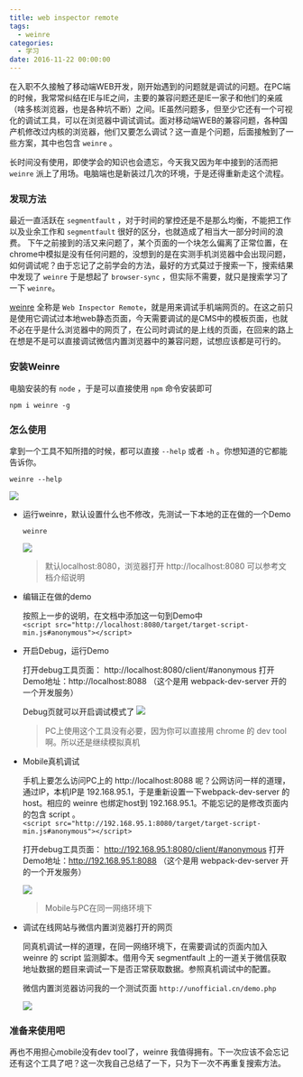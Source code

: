 ```yaml
---
title: web inspector remote
tags:
  - weinre
categories:
  - 学习
date: 2016-11-22 00:00:00
---
```


在入职不久接触了移动端WEB开发，刚开始遇到的问题就是调试的问题。在PC端的时候，我常常纠结在IE与IE之间，主要的兼容问题还是IE一家子和他们的亲戚（啥多核浏览器，也是各种坑不断）之间。IE虽然问题多，但至少它还有一个可视化的调试工具，可以在浏览器中调试调试。面对移动端WEB的兼容问题，各种国产机修改过内核的浏览器，他们又要怎么调试？这一直是个问题，后面接触到了一些方案，其中也包含 `weinre` 。
<!-- more -->
长时间没有使用，即使学会的知识也会遗忘，今天我又因为年中接到的活而把 `weinre` 派上了用场。电脑端也是新装过几次的环境，于是还得重新走这个流程。  

### 发现方法
最近一直活跃在 `segmentfault` ，对于时间的掌控还是不是那么均衡，不能把工作以及业余工作和 `segmentfault` 很好的区分，也就造成了相当大一部分时间的浪费。
下午之前接到的活又来问题了，某个页面的一个块怎么偏离了正常位置，在chrome中模拟是没有任何问题的，没想到的是在实测手机浏览器中会出现问题，如何调试呢？由于忘记了之前学会的方法，最好的方式莫过于搜索一下，搜索结果中发现了 `weinre` 于是想起了 `browser-sync` ，但实际不需要，就只是搜索学习了一下 `weinre`。

[weinre](https://people.apache.org/~pmuellr/weinre/docs/latest/Home.html) 全称是 `Web Inspector Remote`，就是用来调试手机端网页的。在这之前只是使用它调试过本地web静态页面，今天需要调试的是CMS中的模板页面，也就不必在乎是什么浏览器中的网页了，在公司时调试的是上线的页面，在回来的路上在想是不是可以直接调试微信内置浏览器中的兼容问题，试想应该都是可行的。

### 安装Weinre
电脑安装的有 `node` ，于是可以直接使用 `npm` 命令安装即可
```
npm i weinre -g
```

### 怎么使用
拿到一个工具不知所措的时候，都可以直接 `--help` 或者 `-h` 。你想知道的它都能告诉你。
```
weinre --help
```

![](http://ww2.sinaimg.cn/large/e6cd2709gw1fa21j19yedj20fm05naa3.jpg)


- 运行weinre，默认设置什么也不修改，先测试一下本地的正在做的一个Demo
    ```
    weinre
    ```

    ![](http://ww4.sinaimg.cn/large/e6cd2709gw1fa21paidaij20f600vwea.jpg)

    > 默认localhost:8080，浏览器打开 http://localhost:8080 可以参考文档介绍说明

- 编辑正在做的demo

    按照上一步的说明，在文档中添加这一句到Demo中  
    `<script src="http://localhost:8080/target/target-script-min.js#anonymous"></script>` 

- 开启Debug，运行Demo

    打开debug工具页面： http://localhost:8080/client/#anonymous
    打开Demo地址：http://localhost:8088 （这个是用 webpack-dev-server 开的一个开发服务）

    Debug页就可以开启调试模式了
    ![](http://ww4.sinaimg.cn/large/e6cd2709gw1fa24qby2kzg20jn08jwfl.gif)
    
    > PC上使用这个工具没有必要，因为你可以直接用 chrome 的 dev tool 啊。所以还是继续模拟真机

- Mobile真机调试

    手机上要怎么访问PC上的 http://localhost:8088 呢？公网访问一样的道理，通过IP，本机IP是 192.168.95.1，于是重新设置一下webpack-dev-server 的host。相应的 weinre 也绑定host到 192.168.95.1。不能忘记的是修改页面内的包含 script 。  
    `<script src="http://192.168.95.1:8080/target/target-script-min.js#anonymous"></script>`

    打开debug工具页面： http://192.168.95.1:8080/client/#anonymous
    打开Demo地址：http://192.168.95.1:8088 （这个是用 webpack-dev-server 开的一个开发服务）

    ![](http://ww2.sinaimg.cn/mw690/e6cd2709gw1fa2646d36qg208z0fot8i.gif)

    > Mobile与PC在同一网络环境下

- 调试在线网站与微信内置浏览器打开的网页
    
    同真机调试一样的道理，在同一网络环境下，在需要调试的页面内加入 weinre 的 script 监测脚本。借用今天 segmentfault 上的一道关于微信获取地址数据的题目来调试一下是否正常获取数据。参照真机调试中的配置。

    微信内置浏览器访问我的一个测试页面 `http://unofficial.cn/demo.php`

    ![](http://ww1.sinaimg.cn/mw690/e6cd2709gw1fa26fbpxhgg20h40fodj4.gif)

### 准备来使用吧
再也不用担心mobile没有dev tool了，weinre 我值得拥有。下一次应该不会忘记还有这个工具了吧？这一次我自己总结了一下，只为下一次不再重复搜索方法。